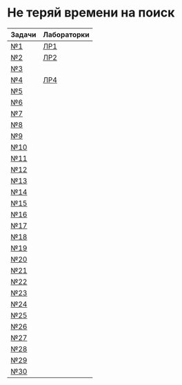 # Не теряй времени на поиск

| Задачи | Лабораторки |
|--------|-------------|
| [№1](Problems/№1.cpp) | [ЛР1](Labs/Lab1/Lab1.md)|
| [№2](Problems/№2.cpp) | [ЛР2](Labs/Lab1/Lab2/Lab2.md)|
| [№3](Problems/№3.cpp) | |
| [№4](Problems/№4.cpp) | [ЛР4](Labs/Lab1/Lab4/Lab4.md)|
| [№5](Problems/№5.cpp) |
| [№6](Problems/№6.cpp) |
| [№7](Problems/№7.cpp) |
| [№8](Problems/№8.cpp) |
| [№9](Problems/№9.cpp) |
| [№10](Problems/№10.cpp) |
| [№11](Problems/№11.cpp) |
| [№12](Problems/№12.cpp) |
| [№13](Problems/№13.cpp) |
| [№14](Problems/№14.cpp) |
| [№15](Problems/№15.cpp) |
| [№16](Problems/№16.cpp) |
| [№17](Problems/№17.cpp) |
| [№18](Problems/№18.cpp) |
| [№19](Problems/№19.cpp) |
| [№20](Problems/№20.cpp) |
| [№21](Problems/№21.cpp) |
| [№22](Problems/№22.cpp) |
| [№23](Problems/№23.cpp) |
| [№24](Problems/№24.cpp) |
| [№25](Problems/№25.cpp) |
| [№26](Problems/№26.cpp) |
| [№27](Problems/№27.cpp) |
| [№28](Problems/№28.cpp) |
| [№29](Problems/№29.cpp) |
| [№30](Problems/№30.cpp) |
